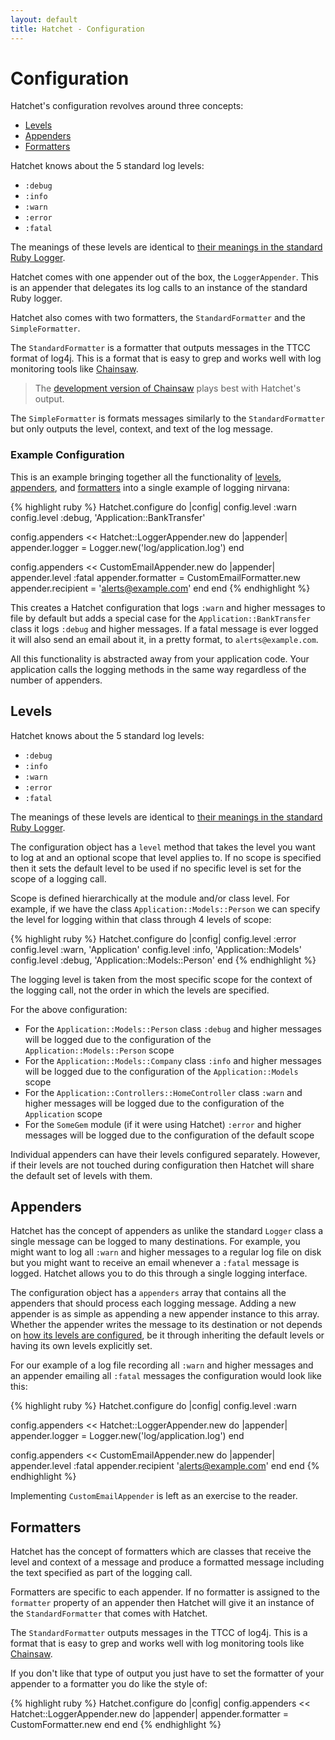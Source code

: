 ```yaml
---
layout: default
title: Hatchet - Configuration
---
```


# Configuration

Hatchet's configuration revolves around three concepts:

 * [Levels](#levels)
 * [Appenders](#appenders)
 * [Formatters](#formatters)

Hatchet knows about the 5 standard log levels:

 * `:debug`
 * `:info`
 * `:warn`
 * `:error`
 * `:fatal`

The meanings of these levels are identical to
[their meanings in the standard Ruby Logger](http://www.ruby-doc.org/stdlib-1.9.3/libdoc/logger/rdoc/Logger.html).

Hatchet comes with one appender out of the box, the `LoggerAppender`. This is an
appender that delegates its log calls to an instance of the standard Ruby
logger.

Hatchet also comes with two formatters, the `StandardFormatter` and the
`SimpleFormatter`.

The `StandardFormatter` is a formatter that outputs messages in the TTCC format
of log4j. This is a format that is easy to grep and works well with log
monitoring tools like [Chainsaw](http://logging.apache.org/chainsaw/index.html).

> The [development version of Chainsaw](http://people.apache.org/~sdeboy/) plays
> best with Hatchet's output.

The `SimpleFormatter` is formats messages similarly to the `StandardFormatter`
but only outputs the level, context, and text of the log message.

### Example Configuration

This is an example bringing together all the functionality of [levels](#levels),
[appenders](#appenders), and [formatters](#formatters) into a single example of
logging nirvana:

{% highlight ruby %}
Hatchet.configure do |config|
  config.level :warn
  config.level :debug, 'Application::BankTransfer'

  config.appenders << Hatchet::LoggerAppender.new do |appender|
    appender.logger = Logger.new('log/application.log')
  end

  config.appenders << CustomEmailAppender.new do |appender|
    appender.level :fatal
    appender.formatter = CustomEmailFormatter.new
    appender.recipient = 'alerts@example.com'
  end
end
{% endhighlight %}

This creates a Hatchet configuration that logs `:warn` and higher messages to
file by default but adds a special case for the `Application::BankTransfer`
class it logs `:debug` and higher messages. If a fatal message is ever logged it
will also send an email about it, in a pretty format, to `alerts@example.com`.

All this functionality is abstracted away from your application code. Your
application calls the logging methods in the same way regardless of the number
of appenders.

## Levels

Hatchet knows about the 5 standard log levels:

 * `:debug`
 * `:info`
 * `:warn`
 * `:error`
 * `:fatal`

The meanings of these levels are identical to
[their meanings in the standard Ruby Logger](http://www.ruby-doc.org/stdlib-1.9.3/libdoc/logger/rdoc/Logger.html).

The configuration object has a `level` method that takes the level you want to
log at and an optional scope that level applies to. If no scope is specified
then it sets the default level to be used if no specific level is set for
the scope of a logging call.

Scope is defined hierarchically at the module and/or class level. For example,
if we have the class `Application::Models::Person` we can specify the level for
logging within that class through 4 levels of scope:

{% highlight ruby %}
Hatchet.configure do |config|
  config.level :error
  config.level :warn,  'Application'
  config.level :info,  'Application::Models'
  config.level :debug, 'Application::Models::Person'
end
{% endhighlight %}

The logging level is taken from the most specific scope for the context of the
logging call, not the order in which the levels are specified.

For the above configuration:

 * For the `Application::Models::Person` class `:debug` and higher messages will
   be logged due to the configuration of the `Application::Models::Person` scope
 * For the `Application::Models::Company` class `:info` and higher messages will
   be logged due to the configuration of the `Application::Models` scope
 * For the `Application::Controllers::HomeController` class `:warn` and higher
   messages will be logged due to the configuration of the `Application` scope
 * For the `SomeGem` module (if it were using Hatchet) `:error` and higher
   messages will be logged due to the configuration of the default scope

Individual appenders can have their levels configured separately. However, if
their levels are not touched during configuration then Hatchet will share the
default set of levels with them.

## Appenders

Hatchet has the concept of appenders as unlike the standard `Logger` class a
single message can be logged to many destinations. For example, you might want
to log all `:warn` and higher messages to a regular log file on disk but you
might want to receive an email whenever a `:fatal` message is logged. Hatchet
allows you to do this through a single logging interface.

The configuration object has a `appenders` array that contains all the
appenders that should process each logging message. Adding a new appender is as
simple as appending a new appender instance to this array. Whether the appender
writes the message to its destination or not depends on [how its levels are configured](#levels),
be it through inheriting the default levels or having its own levels explicitly
set.

For our example of a log file recording all `:warn` and higher messages and an
appender emailing all `:fatal` messages the configuration would look like this:

{% highlight ruby %}
Hatchet.configure do |config|
  config.level :warn

  config.appenders << Hatchet::LoggerAppender.new do |appender|
    appender.logger = Logger.new('log/application.log')
  end

  config.appenders << CustomEmailAppender.new do |appender|
    appender.level :fatal
    appender.recipient 'alerts@example.com'
  end
end
{% endhighlight %}

Implementing `CustomEmailAppender` is left as an exercise to the reader.

## Formatters

Hatchet has the concept of formatters which are classes that receive the level
and context of a message and produce a formatted message including the text
specified as part of the logging call.

Formatters are specific to each appender. If no formatter is assigned to the
`formatter` property of an appender then Hatchet will give it an instance of the
`StandardFormatter` that comes with Hatchet.

The `StandardFormatter` outputs messages in the TTCC of log4j. This is a format
that is easy to grep and works well with log monitoring tools like [Chainsaw](http://logging.apache.org/chainsaw/index.html).

If you don't like that type of output you just have to set the formatter of your
appender to a formatter you do like the style of:

{% highlight ruby %}
Hatchet.configure do |config|
  config.appenders << Hatchet::LoggerAppender.new do |appender|
    appender.formatter = CustomFormatter.new
  end
end
{% endhighlight %}

